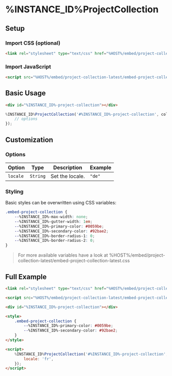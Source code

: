 # %INSTANCE_ID%ProjectCollection

## Setup

### Import CSS (optional)

```html
<link rel="stylesheet" type="text/css" href="%HOST%/embed/project-collection-latest/embed-project-collection-latest.css">
```

### Import JavaScript

```html
<script src="%HOST%/embed/project-collection-latest/embed-project-collection-latest.js"></script>
```

## Basic Usage

```html
<div id="%INSTANCE_ID%-project-collection"></div>
```

```javascript
%INSTANCE_ID%ProjectCollection('#%INSTANCE_ID%-project-collection', collectionId, {
    // options
});
```

## Customization

### Options

| Option             | Type      | Description                                                                              | Example                                               |
|--------------------|-----------|------------------------------------------------------------------------------------------|-------------------------------------------------------|
| `locale`           | `String`  | Set the locale.                                                                          | `"de"`                                                |

### Styling

Basic styles can be overwritten using CSS variables:

```css
.embed-project-collection {
    --%INSTANCE_ID%-max-width: none;
    --%INSTANCE_ID%-gutter-width: 1em;
    --%INSTANCE_ID%-primary-color: #0059be;
    --%INSTANCE_ID%-secondary-color: #92bae2;
    --%INSTANCE_ID%-border-radius-1: 0;
    --%INSTANCE_ID%-border-radius-2: 0;
}
```

> For more available variables have a look at %HOST%/embed/project-collection-latest/embed-project-collection-latest.css

## Full Example

```html
<link rel="stylesheet" type="text/css" href="%HOST%/embed/project-collection-latest/embed-project-collection-latest.css">

<script src="%HOST%/embed/project-collection-latest/embed-project-collection-latest.js"></script>

<div id="%INSTANCE_ID%-project-collection"></div>

<style>
    .embed-project-collection {
        --%INSTANCE_ID%-primary-color: #0059be;
        --%INSTANCE_ID%-secondary-color: #92bae2;
    }
</style>

<script>
    %INSTANCE_ID%ProjectCollection('#%INSTANCE_ID%-project-collection', 1, {
        locale: 'fr',
    });
</script>
```